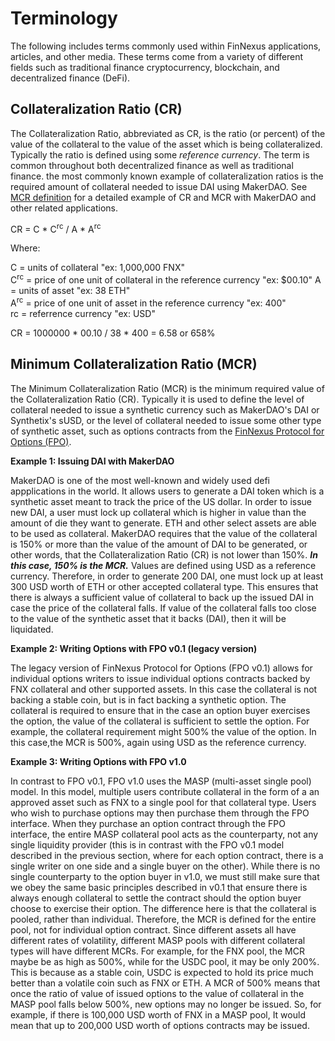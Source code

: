 # Terminology

The following includes terms commonly used within FinNexus applications, articles, and other media. These terms come from a variety of different fields such as traditional finance cryptocurrency, blockchain, and decentralized finance (DeFi).   

## Collateralization Ratio (CR)

The Collateralization Ratio, abbreviated as CR, is the ratio (or percent) of the value of the collateral to the value of the asset which is being collateralized. Typically the ratio is defined using some *reference currency*. The term is common throughout both decentralized finance as well as traditional finance. the most commonly known example of collateralization ratios is the required amount of collateral needed to issue DAI using MakerDAO. See [MCR definition](/terminology/#minimum-collateralization-ratio-mcr) for a detailed example of CR and MCR with MakerDAO and other related applications.

CR = C * C<sup>rc</sup> / A * A<sup>rc</sup>

Where:

C = units of collateral "ex: 1,000,000 FNX"  
C<sup>rc</sup> = price of one unit of collateral in the reference currency  "ex: $00.10"
A = units of asset "ex: 38 ETH"    
A<sup>rc</sup> = price of one unit of asset in the reference currency  "ex: 400"  
rc = referrence currency "ex: USD"  

CR = 1000000 * 00.10 / 38 * 400 = 6.58 or 658%

## Minimum Collateralization Ratio (MCR)

The Minimum Collateralization Ratio (MCR) is the minimum required value of the  Collateralization Ratio (CR). Typically it is used to define the level of collateral needed to issue a synthetic currency such as MakerDAO's DAI or Synthetix's sUSD, or the level of collateral needed to issue some other type of synthetic asset, such as options contracts from the [FinNexus Protocol for Options (FPO)](/options). 

**Example 1: Issuing DAI with MakerDAO** 

MakerDAO is one of the most well-known and widely used defi appplications in the world. It allows users to generate a DAI token which is a synthetic asset meant to track the price of the US dollar. In order to issue new DAI, a user must lock up collateral which is higher in value than the amount of die they want to generate. ETH and other select assets are able to be used as collateral. MakerDAO requires that the value of the collateral is 150% or more than the value of the amount of DAI to be generated, or other words, that the Collateralization Ratio (CR) is not lower than 150%. ***In this case, 150% is the MCR.*** Values are defined using USD as a reference currency. Therefore, in order to generate 200 DAI, one must lock up at least 300 USD worth of ETH or other accepted collateral type. This ensures that there is always a sufficient value of collateral to back up the issued DAI in case the price of the collateral falls. If value of the collateral falls too close to the value of the synthetic asset that it backs (DAI), then it will be liquidated.

**Example 2: Writing Options with FPO v0.1 (legacy version)** 

The legacy version of FinNexus Protocol for Options (FPO v0.1) allows for individual options writers to issue individual options contracts backed by FNX collateral and other supported assets. In this case the collateral is not backing a stable coin, but is in fact backing a synthetic option. The collateral is required to ensure that in the case an option buyer exercises the option, the value of the collateral is sufficient to settle the option. For example, the collateral requirement might 500% the value of the option. In this case,the MCR is 500%, again using USD as the reference currency. 

**Example 3:  Writing Options with FPO v1.0** 

In contrast to FPO v0.1, FPO v1.0 uses the MASP (multi-asset single pool) model. In this model, multiple users contribute collateral in the form of a an approved asset such as FNX to a single pool for that collateral type. Users who wish to purchase options may then purchase them through the FPO interface. When they purchase an option contract through the FPO interface, the entire MASP collateral pool acts as the counterparty, not any single liquidity provider (this is in contrast with the FPO v0.1 model described in the previous section, where for each option contract, there is a single writer on one side and a single buyer on the other). While there is no single counterparty to the option buyer in v1.0, we must still make sure that we obey the same basic principles described in v0.1 that ensure there is always enough collateral to settle the contract should the option buyer choose to exercise their option. The difference here is that the collateral is pooled, rather than individual. Therefore, the MCR is defined for the entire pool, not for individual option contract. Since different assets all have different rates of volatility, different MASP pools with different collateral types will have different MCRs. For example, for the FNX pool, the MCR maybe be as high as 500%, while for the USDC pool, it may be only 200%. This is because as a stable coin, USDC is expected to hold its price much better than a volatile coin such as FNX or ETH. A MCR of 500% means that once the ratio of value of issued options to the value of collateral in the MASP pool falls below 500%, new options may no longer be issued. So, for example, if there is 100,000 USD worth of FNX in a MASP pool, It would mean that up to 200,000 USD worth of options contracts may be issued.
